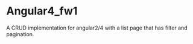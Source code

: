 # Angular4_fw1
A CRUD implementation for angular2/4 with a list page that has filter and pagination. 


